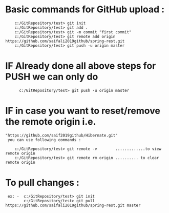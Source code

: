 # Basic commands for GitHub upload :

        c:/GitRepository/test> git init
        c:/GitRepository/test> git add .
        c:/GitRepository/test> git -m commit "first commit"
        c:/GitRepository/test> git remote add origin https://github.com/saifali2019github/spring-rest.git
        c:/GitRepository/test> git push -u origin master
  
 # IF Already done all above steps for PUSH we can only do
	
	      c:/GitRepository/test> git push -u origin master

# IF in case you want to reset/remove the remote origin i.e. 
	"https://github.com/saif2019github/Hibernate.git"
	 you can use following commands :
  
        c:/GitRepository/test> git remote -v  		.............to view remote origin 
        c:/GitRepository/test> git remote rm origin	.......... to clear remote origin
  
# To pull changes : 
 	 ex: - 	c:/GitRepository/test> git init
	    	c:/GitRepository/test> git pull https://github.com/saifali2019github/spring-rest.git master
        
        
